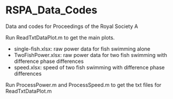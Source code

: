 # RSPA_Data_Codes
Data and codes for Proceedings of the Royal Society A

Run ReadTxtDataPlot.m to get the main plots.

- single-fish.xlsx: raw power data for fish swimming alone 
- TwoFishPower.xlsx: raw power data for two fish swimming with difference phase differences
- speed.xlsx: speed of two fish swimming with difference phase differences

Run ProcessPower.m and ProcessSpeed.m to get the txt files for ReadTxtDataPlot.m 
